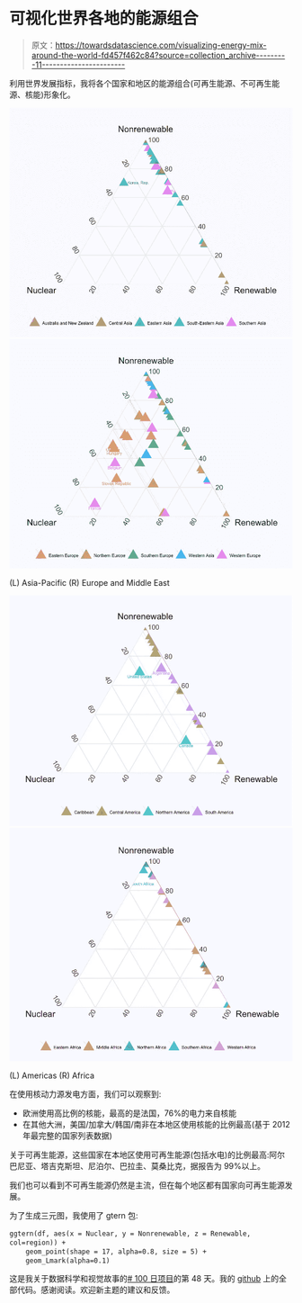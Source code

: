 # 可视化世界各地的能源组合

> 原文：<https://towardsdatascience.com/visualizing-energy-mix-around-the-world-fd457f462c84?source=collection_archive---------11----------------------->

利用世界发展指标，我将各个国家和地区的能源组合(可再生能源、不可再生能源、核能)形象化。

![](img/33f02d95dbd8ed038300498d65342dce.png)![](img/2d2705b4016f90b28226b0a5b0e041aa.png)

(L) Asia-Pacific (R) Europe and Middle East

![](img/a9aaf64fd365e73d8b65b3635181f4f4.png)![](img/ef7f70d15b3dadad166ec9c5ebbd0a85.png)

(L) Americas (R) Africa

在使用核动力源发电方面，我们可以观察到:

*   欧洲使用高比例的核能，最高的是法国，76%的电力来自核能
*   在其他大洲，美国/加拿大/韩国/南非在本地区使用核能的比例最高(基于 2012 年最完整的国家列表数据)

关于可再生能源，这些国家在本地区使用可再生能源(包括水电)的比例最高:阿尔巴尼亚、塔吉克斯坦、尼泊尔、巴拉圭、莫桑比克，据报告为 99%以上。

我们也可以看到不可再生能源仍然是主流，但在每个地区都有国家向可再生能源发展。

为了生成三元图，我使用了 gtern 包:

```
ggtern(df, aes(x = Nuclear, y = Nonrenewable, z = Renewable, col=region)) +
    geom_point(shape = 17, alpha=0.8, size = 5) + 
    geom_Lmark(alpha=0.1)
```

这是我关于数据科学和视觉故事的[# 100 日项目](https://medium.com/@yanhann10)的第 48 天。我的 [github](https://github.com/yanhann10/opendata_viz) 上的全部代码。感谢阅读。欢迎新主题的建议和反馈。